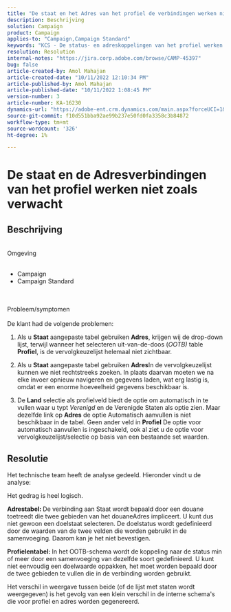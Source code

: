 ```yaml
---
title: "De staat en het Adres van het profiel de verbindingen werken niet zoals verwacht"
description: Beschrijving
solution: Campaign
product: Campaign
applies-to: "Campaign,Campaign Standard"
keywords: "KCS - De status- en adreskoppelingen van het profiel werken niet zoals verwacht "
resolution: Resolution
internal-notes: "https://jira.corp.adobe.com/browse/CAMP-45397"
bug: false
article-created-by: Amol Mahajan
article-created-date: "10/11/2022 12:10:34 PM"
article-published-by: Amol Mahajan
article-published-date: "10/11/2022 1:08:45 PM"
version-number: 3
article-number: KA-16230
dynamics-url: "https://adobe-ent.crm.dynamics.com/main.aspx?forceUCI=1&pagetype=entityrecord&etn=knowledgearticle&id=ca7341b2-5d49-ed11-bba2-002248086cae"
source-git-commit: f10d551bba92ae99b237e50fd0fa3358c3b84872
workflow-type: tm+mt
source-wordcount: '326'
ht-degree: 1%

---
```


# De staat en de Adresverbindingen van het profiel werken niet zoals verwacht

## Beschrijving

<br>Omgeving<br><br>
- Campaign
- Campaign Standard

<br><br>Probleem/symptomen<br><br>
De klant had de volgende problemen:

1. Als u <b>Staat</b> aangepaste tabel gebruiken <b>Adres</b>, krijgen wij de drop-down lijst, terwijl wanneer het selecteren uit-van-de-doos (*OOTB)* table <b>Profiel</b>, is de vervolgkeuzelijst helemaal niet zichtbaar.

2. Als u <b>Staat</b> aangepaste tabel gebruiken <b>Adres</b>In de vervolgkeuzelijst kunnen we niet rechtstreeks zoeken. In plaats daarvan moeten we na elke invoer opnieuw navigeren en gegevens laden, wat erg lastig is, omdat er een enorme hoeveelheid gegevens beschikbaar is.

3. De <b>Land</b> selectie als profielveld biedt de optie om automatisch in te vullen waar u typt *Verenigd* en de Verenigde Staten als optie zien. Maar dezelfde link op <b>Adres</b> de optie Automatisch aanvullen is niet beschikbaar in de tabel. Geen ander veld in <b>Profiel</b> De optie voor automatisch aanvullen is ingeschakeld, ook al ziet u de optie voor vervolgkeuzelijst/selectie op basis van een bestaande set waarden.


## Resolutie


Het technische team heeft de analyse gedeeld. Hieronder vindt u de analyse:

Het gedrag is heel logisch.

<b>Adrestabel: </b>De verbinding aan Staat wordt bepaald door een douane toetreedt die twee gebieden van het douaneAdres impliceert. U kunt dus niet gewoon een doelstaat selecteren.
De doelstatus wordt gedefinieerd door de waarden van de twee velden die worden gebruikt in de samenvoeging. Daarom kan je het niet bevestigen.

<b>Profielentabel: </b>In het OOTB-schema wordt de koppeling naar de status min of meer door een samenvoeging van dezelfde soort gedefinieerd. U kunt niet eenvoudig een doelwaarde oppakken, het moet worden bepaald door de twee gebieden te vullen die in de verbinding worden gebruikt.

Het verschil in weergave tussen beide (of de lijst met staten wordt weergegeven) is het gevolg van een klein verschil in de interne schema&#39;s die voor profiel en adres worden gegenereerd.


